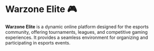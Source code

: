 # Warzone Elite 🎮  

**Warzone Elite** is a dynamic online platform designed for the esports community, offering tournaments, leagues, and competitive gaming experiences. It provides a seamless environment for organizing and participating in esports events.  

